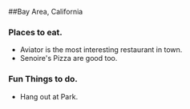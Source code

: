 ##Bay Area, California

### Places to eat.
- Aviator is the most interesting restaurant in town.
- Senoire's Pizza are good too.

### Fun Things to do.
- Hang out at Park.

